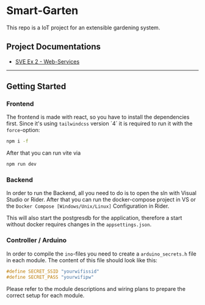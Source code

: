 # Smart-Garten

This repo is a IoT project for an extensible gardening system.

## Project Documentations

- [SVE Ex 2 - Web-Services](./docs/SVE-2/README.md)

---

## Getting Started

### Frontend

The frontend is made with react, so you have to install the dependencies first. Since it's using `tailwindcss` version ´4´ it is required to run it with the `force`-option:

```sh
npm i -f
```

After that you can run vite via

```sh
npm run dev
```

### Backend

In order to run the Backend, all you need to do is to open the sln with Visual Studio or Rider. After that you can run the docker-compose project in VS or the `Docker Compose [Windows/Unix/Linux]` Configuration in Rider.

This will also start the postgresdb for the application, therefore a start without docker requires changes in the `appsettings.json`.

### Controller / Arduino

In order to compile the `ino`-files you need to create a `arduino_secrets.h` file in each module. The content of this file should look like this:

```cpp
#define SECRET_SSID "yourwifissid"
#define SECRET_PASS "yourwifipw"
```

Please refer to the module descriptions and wiring plans to prepare the correct setup for each module.
